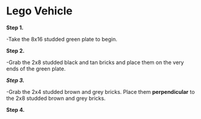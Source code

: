 # Lego Vehicle

**Step 1.**

-Take the 8x16 studded green plate to begin.

**Step 2.**

-Grab the 2x8 studded black and tan bricks and place them on the very ends of the green plate.

_**Step 3.**_

-Grab the 2x4 studded brown and grey bricks. Place them **perpendicular** to the 2x8 studded brown and grey bricks.

**Step 4.**
